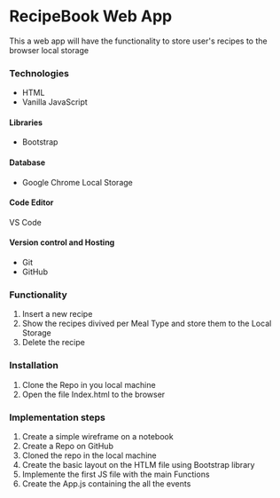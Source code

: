 # RecipeBook Web App
This a web app will have the functionality to store user's recipes to the browser local storage

### Technologies
- HTML
- Vanilla JavaScript
#### Libraries
- Bootstrap
#### Database
- Google Chrome Local Storage
#### Code Editor
VS Code
#### Version control and Hosting
- Git
- GitHub


### Functionality
1. Insert a new recipe
2. Show the recipes divived per Meal Type and store them to the Local Storage
3. Delete the recipe


### Installation
1. Clone the Repo in you local machine
2. Open the file Index.html to the browser

### Implementation steps
1. Create a simple wireframe on a notebook
2. Create a Repo on GitHub
3. Cloned the repo in the local machine
4. Create the basic layout on the HTLM file using Bootstrap library
5. Implemente the first JS file with the main Functions
6. Create the App.js containing the all the events
